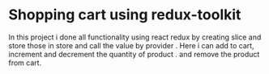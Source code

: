 # Shopping cart using redux-toolkit

In this project i done all functionality using react redux by creating slice and store those in store and call the value by provider . Here i can add to cart, increment and decrement the quantity of product . and remove the product from cart.

